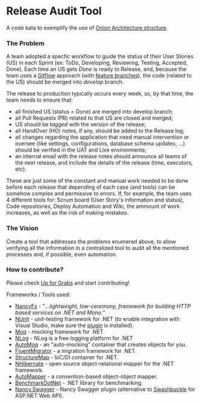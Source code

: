 # Release Audit Tool #
A code kata to exemplify the use of [Onion Architecture structure](https://www.infoq.com/news/2014/10/ddd-onion-architecture).

### The Problem ###
A team adopted a specfic workflow to guide the status of their User Stories (US) in each Sprint (ex: ToDo, Developing, Reviewing, Testing, Accepted, Done). 
Each time an US gets _Done_ is ready to Release, and, because the team uses a [Gitflow](https://www.atlassian.com/git/tutorials/comparing-workflows#gitflow-workflow) approach 
(with [feature branches](http://nvie.com/posts/a-successful-git-branching-model/)), the code (related to the US) should be merged into _develop_ branch.

The release to production typically occurs every week, so, by that time, the team needs to ensure that:
- all finished US (status = Done) are merged into develop branch;
- all Pull Requests (PR) related to that US are closed and merged;
- US should be _tagged_ with the version of the release;
- all HandOver (HO) notes, if any, should be added to the Release log;
- all changes regarding the application that need manual intervention or oversee (like settings, configurations, database schema updates, ...) should be verified in the UAT and Live environments;
- an internal email with the release notes should announce all teams of the next release, and include the details of the release (time, executors, etc).

These are just some of the constant and manual work needed to be done before each release that depending of each case (and tools) can be somehow complex and permissive to errors.
If, for example, the team uses 4 different tools for: Scrum board (User Story's information and status), Code repositories, Deploy Automation and Wiki, the ammount of work increases, as 
well as the risk of making mistakes.

### The Vision ###
Create a tool that addresses the problems enumered above, to allow verifying all the information in a centralized tool to audit all the 
mentioned processes and, if possible, even automation.

### How to contribute? ###
Please check [Up for Grabs](https://github.com/marcio-azevedo/CodeKata.ReleaseAuditTool/projects/1) and start contributing!

Frameworks / Tools used:
* [NancyFx](http://nancyfx.org/) - "_...lightweight, low-ceremony, framework for building HTTP based services on .NET and Mono._"
* [NUnit](https://www.nunit.org/) - unit-testing framework for .NET (to enable integration with Visual Studio, make sure the [plugin](https://github.com/nunit/docs/wiki/Visual-Studio-Test-Adapter) is installed).
* [Moq](https://github.com/Moq/moq4) - mocking framework for .NET.
* [NLog](http://nlog-project.org/) - NLog is a free logging platform for .NET
* [AutoMoq](https://github.com/darrencauthon/AutoMoq) - an "auto-mocking" container that creates objects for you.
* [FluentMigrator](https://github.com/schambers/fluentmigrator) - a migration framework for .NET.
* [StructureMap](http://structuremap.github.io/) - IoC/DI container for .NET.
* [NHibernate](http://nhibernate.info/) - open source object-relational mapper for the .NET framework.
* [AutoMapper](http://automapper.org/) - a convention-based object-object mapper.
* [BenchmarkDotNet](http://benchmarkdotnet.org/) - .NET library for benchmarking.
* [Nancy.Swagger](https://github.com/yahehe/Nancy.Swagger) - Nancy Swagger plugin (alternative to [Swashbuckle](https://github.com/domaindrivendev/Swashbuckle) for ASP.NET Web API).
 
